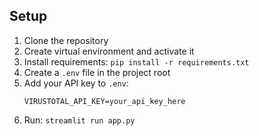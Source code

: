 ## Setup
1. Clone the repository
2. Create virtual environment and activate it
3. Install requirements: `pip install -r requirements.txt`
4. Create a `.env` file in the project root
5. Add your API key to `.env`:
   ```
   VIRUSTOTAL_API_KEY=your_api_key_here
   ```
6. Run: `streamlit run app.py` 
